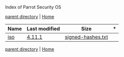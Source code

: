 Index of Parrot Security OS

[parent directory](/archive) | [Home](/)

|Name          |Last modified           |Size      | * |
|------------- |----------------------- | -------- | - |
|[iso](https://osdn.net/projects/sfnet_parrotsecurity/releases/#)|[4.11.1](https://osdn.net/projects/sfnet_parrotsecurity/releases/#)|[signed-hashes.txt](https://osdn.net/projects/sfnet_parrotsecurity/downloads/iso/4.11.1/signed-hashes.txt/)||5.6 KB|2021-04-14 20:42 30||[Parrot-security-4.11.1\_virtual.ova.torrent](https://osdn.net/projects/sfnet_parrotsecurity/downloads/iso/4.11.1/Parrot-security-4.11.1_virtual.ova.torrent/)|111.1 KB|2021-04-14 20:29|188|[Parrot-home-4.11.1\_virtual.ova.torrent](https://osdn.net/projects/sfnet_parrotsecurity/downloads/iso/4.11.1/Parrot-home-4.11.1_virtual.ova.torrent/)|57.6 KB|2021-04-14 20:28|56|[Parrot-xfce-4.11.1\_amd64.iso.torrent](https://osdn.net/projects/sfnet_parrotsecurity/downloads/iso/4.11.1/Parrot-xfce-4.11.1_amd64.iso.torrent/)|41.5 KB|2021-04-14 20:28|108|[Parrot-security-4.11.1\_amd64.iso.torrent](https://osdn.net/projects/sfnet_parrotsecurity/downloads/iso/4.11.1/Parrot-security-4.11.1_amd64.iso.torrent/)|87.8 KB|2021-04-14 20:28|357|[Parrot-kde-security-4.11.1\_amd64.iso.torrent](https://osdn.net/projects/sfnet_parrotsecurity/downloads/iso/4.11.1/Parrot-kde-security-4.11.1_amd64.iso.torrent/)|90.1 KB|2021-04-14 20:28|20|[Parrot-kde-home-4.11.1\_amd64.iso.torrent](https://osdn.net/projects/sfnet_parrotsecurity/downloads/iso/4.11.1/Parrot-kde-home-4.11.1_amd64.iso.torrent/)|46.4 KB|2021-04-14 20:27|12|[Parrot-home-4.11.1\_amd64.iso.torrent](https://osdn.net/projects/sfnet_parrotsecurity/downloads/iso/4.11.1/Parrot-home-4.11.1_amd64.iso.torrent/)|42.9 KB|2021-04-14 20:27|10|[Parrot-xfce-4.11.1\_amd64.iso](https://osdn.net/projects/sfnet_parrotsecurity/downloads/iso/4.11.1/Parrot-xfce-4.11.1_amd64.iso/)|1,981.6 MB|2021-04-14 12:18|22|[Parrot-kde-security-4.11.1\_amd64.iso](https://osdn.net/projects/sfnet_parrotsecurity/downloads/iso/4.11.1/Parrot-kde-security-4.11.1_amd64.iso/)|4,518.9 MB|2021-04-14 11:59|215|[Parrot-security-4.11.1\_amd64.iso](https://osdn.net/projects/sfnet_parrotsecurity/downloads/iso/4.11.1/Parrot-security-4.11.1_amd64.iso/)|4,402.2 MB|2021-04-14 11:21|148|[Parrot-kde-home-4.11.1\_amd64.iso](https://osdn.net/projects/sfnet_parrotsecurity/downloads/iso/4.11.1/Parrot-kde-home-4.11.1_amd64.iso/)|2,232.5 MB|2021-04-14 10:45|25|[Parrot-home-4.11.1\_amd64.iso](https://osdn.net/projects/sfnet_parrotsecurity/downloads/iso/4.11.1/Parrot-home-4.11.1_amd64.iso/)|2,057.4 MB|2021-04-14 10:24|30|[Parrot-home-4.11.1\_virtual.ova](https://osdn.net/projects/sfnet_parrotsecurity/downloads/iso/4.11.1/Parrot-home-4.11.1_virtual.ova/)|2,820.4 MB|2021-04-14 09:50|11|[Parrot-security-4.11.1\_virtual.ova](https://osdn.net/projects/sfnet_parrotsecurity/downloads/iso/4.11.1/Parrot-security-4.11.1_virtual.ova/)|5,620.2 MB|2021-04-14 09:38|9|[4.10](https://osdn.net/projects/sfnet_parrotsecurity/releases/#)|[Parrot-kde-home-4.10\_amd64.iso.html.torrent](https://osdn.net/projects/sfnet_parrotsecurity/downloads/iso/4.10/Parrot-kde-home-4.10_amd64.iso.html.torrent/)|0 B|2020-08-17 23:40|36|[Parrot-kde-security-4.10\_amd64.iso.html.torrent](https://osdn.net/projects/sfnet_parrotsecurity/downloads/iso/4.10/Parrot-kde-security-4.10_amd64.iso.html.torrent/)|0 B|2020-08-17 23:40|104|[Parrot-security-4.10\_virtual.ova.torrent](https://osdn.net/projects/sfnet_parrotsecurity/downloads/iso/4.10/Parrot-security-4.10_virtual.ova.torrent/)|109.7 KB|2020-08-17 23:03|155|[Parrot-home-4.10\_virtual.ova.torrent](https://osdn.net/projects/sfnet_parrotsecurity/downloads/iso/4.10/Parrot-home-4.10_virtual.ova.torrent/)|65.7 KB|2020-08-17 23:03|16|[Parrot-kde-security-4.10\_amd64.iso.html](https://osdn.net/projects/sfnet_parrotsecurity/downloads/iso/4.10/Parrot-kde-security-4.10_amd64.iso.html/)|4.6 KB|2020-08-17 21:31|90|[Parrot-kde-home-4.10\_amd64.iso.html](https://osdn.net/projects/sfnet_parrotsecurity/downloads/iso/4.10/Parrot-kde-home-4.10_amd64.iso.html/)|4.6 KB|2020-08-17 21:31|4|[signed-hashes.txt](https://osdn.net/projects/sfnet_parrotsecurity/downloads/iso/4.10/signed-hashes.txt/)|5.4 KB|2020-08-16 09:43|3|[Parrot-xfce-4.10\_amd64.iso.torrent](https://osdn.net/projects/sfnet_parrotsecurity/downloads/iso/4.10/Parrot-xfce-4.10_amd64.iso.torrent/)|39.0 KB|2020-08-16 09:36|42|[Parrot-security-4.10\_amd64.iso.torrent](https://osdn.net/projects/sfnet_parrotsecurity/downloads/iso/4.10/Parrot-security-4.10_amd64.iso.torrent/)|85.2 KB|2020-08-16 09:36|26|[Parrot-kde-security-4.10\_amd64.iso.torrent](https://osdn.net/projects/sfnet_parrotsecurity/downloads/iso/4.10/Parrot-kde-security-4.10_amd64.iso.torrent/)|88.0 KB|2020-08-16 09:36|7|[Parrot-kde-home-4.10\_amd64.iso.torrent](https://osdn.net/projects/sfnet_parrotsecurity/downloads/iso/4.10/Parrot-kde-home-4.10_amd64.iso.torrent/)|44.6 KB|2020-08-16 09:36|3|[Parrot-home-4.10\_amd64.iso.torrent](https://osdn.net/projects/sfnet_parrotsecurity/downloads/iso/4.10/Parrot-home-4.10_amd64.iso.torrent/)|40.5 KB|2020-08-16 09:36|4|[Parrot-xfce-4.10\_amd64.iso](https://osdn.net/projects/sfnet_parrotsecurity/downloads/iso/4.10/Parrot-xfce-4.10_amd64.iso/)|1,803.3 MB|2020-08-16 09:35|25|[Parrot-kde-security-4.10\_amd64.iso](https://osdn.net/projects/sfnet_parrotsecurity/downloads/iso/4.10/Parrot-kde-security-4.10_amd64.iso/)|4,349.3 MB|2020-08-16 09:15|57|[Parrot-security-4.10\_amd64.iso](https://osdn.net/projects/sfnet_parrotsecurity/downloads/iso/4.10/Parrot-security-4.10_amd64.iso/)|4,213.1 MB|2020-08-16 08:19|362|[Parrot-kde-home-4.10\_amd64.iso](https://osdn.net/projects/sfnet_parrotsecurity/downloads/iso/4.10/Parrot-kde-home-4.10_amd64.iso/)|2,085.9 MB|2020-08-16 07:28|8|[Parrot-home-4.10\_amd64.iso](https://osdn.net/projects/sfnet_parrotsecurity/downloads/iso/4.10/Parrot-home-4.10_amd64.iso/)|1,883.4 MB|2020-08-16 07:03|74|[Parrot-security-4.10\_virtual.ova](https://osdn.net/projects/sfnet_parrotsecurity/downloads/iso/4.10/Parrot-security-4.10_virtual.ova/)|5,495.8 MB|2020-08-14 04:45|15|[Parrot-home-4.10\_virtual.ova](https://osdn.net/projects/sfnet_parrotsecurity/downloads/iso/4.10/Parrot-home-4.10_virtual.ova/)|3,199.9 MB|2020-08-14 04:31|21|[4.7](https://osdn.net/projects/sfnet_parrotsecurity/releases/#)|[4.8](https://osdn.net/projects/sfnet_parrotsecurity/downloads/iso/4.7/4.8/)|0 B|2020-04-30 22:27|35|[signed-hashes.txt](https://osdn.net/projects/sfnet_parrotsecurity/downloads/iso/4.7/signed-hashes.txt/)|8.0 KB|2019-09-19 20:55|4|[sha256.txt](https://osdn.net/projects/sfnet_parrotsecurity/downloads/iso/4.7/sha256.txt/)|0.7 KB|2019-09-19 20:51|6|[sha224.txt](https://osdn.net/projects/sfnet_parrotsecurity/downloads/iso/4.7/sha224.txt/)|0.7 KB|2019-09-19 18:49|3|[sha384.txt](https://osdn.net/projects/sfnet_parrotsecurity/downloads/iso/4.7/sha384.txt/)|1.0 KB|2019-09-19 18:48|3|[sha512.txt](https://osdn.net/projects/sfnet_parrotsecurity/downloads/iso/4.7/sha512.txt/)|1.2 KB|2019-09-19 18:48|4|[sha1.txt](https://osdn.net/projects/sfnet_parrotsecurity/downloads/iso/4.7/sha1.txt/)|0.5 KB|2019-09-19 18:46|3|[md5.txt](https://osdn.net/projects/sfnet_parrotsecurity/downloads/iso/4.7/md5.txt/)|0.5 KB|2019-09-19 18:45|5|[Parrot-security-4.7\_virtual.ova.torrent](https://osdn.net/projects/sfnet_parrotsecurity/downloads/iso/4.7/Parrot-security-4.7_virtual.ova.torrent/)|110.5 KB|2019-09-19 18:38|13|[Parrot-home-4.7\_virtual.ova.torrent](https://osdn.net/projects/sfnet_parrotsecurity/downloads/iso/4.7/Parrot-home-4.7_virtual.ova.torrent/)|60.8 KB|2019-09-19 18:37|14|[torrent-generator.sh](https://osdn.net/projects/sfnet_parrotsecurity/downloads/iso/4.7/torrent-generator.sh/)|3.7 KB|2019-09-19 18:35|5|[Parrot-security-4.7\_x64.iso.torrent](https://osdn.net/projects/sfnet_parrotsecurity/downloads/iso/4.7/Parrot-security-4.7_x64.iso.torrent/)|83.6 KB|2019-09-15 03:24|92|[Parrot-kde-security-4.7\_x64.iso.torrent](https://osdn.net/projects/sfnet_parrotsecurity/downloads/iso/4.7/Parrot-kde-security-4.7_x64.iso.torrent/)|85.4 KB|2019-09-15 03:24|19|[Parrot-netboot-4.7\_x32.iso.torrent](https://osdn.net/projects/sfnet_parrotsecurity/downloads/iso/4.7/Parrot-netboot-4.7_x32.iso.torrent/)|5.8 KB|2019-09-15 03:24|28|[Parrot-netboot-4.7\_x64.iso.torrent](https://osdn.net/projects/sfnet_parrotsecurity/downloads/iso/4.7/Parrot-netboot-4.7_x64.iso.torrent/)|6.0 KB|2019-09-15 03:24|11|[Parrot-kde-home-4.7\_x64.iso.torrent](https://osdn.net/projects/sfnet_parrotsecurity/downloads/iso/4.7/Parrot-kde-home-4.7_x64.iso.torrent/)|41.9 KB|2019-09-15 03:24|8|[Parrot-home-4.7\_x64.iso.torrent](https://osdn.net/projects/sfnet_parrotsecurity/downloads/iso/4.7/Parrot-home-4.7_x64.iso.torrent/)|39.7 KB|2019-09-15 03:24|13|[current](https://osdn.net/projects/sfnet_parrotsecurity/downloads/iso/current/)|0 B|2020-04-30 22:27|16|[testing](https://osdn.net/projects/sfnet_parrotsecurity/downloads/iso/testing/)|0 B|2020-04-30 22:27|8|[4.9](https://osdn.net/projects/sfnet_parrotsecurity/releases/#)|[signed-hashes.txt](https://osdn.net/projects/sfnet_parrotsecurity/downloads/iso/4.9/signed-hashes.txt/)|7.4 KB|2020-04-30 19:28|10|[Parrot-security-4.9\_x64.iso.torrent](https://osdn.net/projects/sfnet_parrotsecurity/downloads/iso/4.9/Parrot-security-4.9_x64.iso.torrent/)|79.2 KB|2020-04-30 13:48|180|[sha224.txt](https://osdn.net/projects/sfnet_parrotsecurity/downloads/iso/4.9/sha224.txt/)|0.7 KB|2020-04-30 13:48|2|[Parrot-security-4.9\_virtual.ova.torrent](https://osdn.net/projects/sfnet_parrotsecurity/downloads/iso/4.9/Parrot-security-4.9_virtual.ova.torrent/)|95.9 KB|2020-04-30 13:48|6|[sha256.txt](https://osdn.net/projects/sfnet_parrotsecurity/downloads/iso/4.9/sha256.txt/)|0.7 KB|2020-04-30 13:48|1|[Parrot-kde-security-4.9\_x64.iso.torrent](https://osdn.net/projects/sfnet_parrotsecurity/downloads/iso/4.9/Parrot-kde-security-4.9_x64.iso.torrent/)|81.8 KB|2020-04-30 13:48|11|[Parrot-kde-home-4.9\_x64.iso.torrent](https://osdn.net/projects/sfnet_parrotsecurity/downloads/iso/4.9/Parrot-kde-home-4.9_x64.iso.torrent/)|45.6 KB|2020-04-30 13:48|0|[Parrot-home-4.9\_x64.iso.torrent](https://osdn.net/projects/sfnet_parrotsecurity/downloads/iso/4.9/Parrot-home-4.9_x64.iso.torrent/)|37.5 KB|2020-04-30 13:48|7|[Parrot-home-4.9\_virtual.ova.torrent](https://osdn.net/projects/sfnet_parrotsecurity/downloads/iso/4.9/Parrot-home-4.9_virtual.ova.torrent/)|51.5 KB|2020-04-30 13:48|1|[sha512.txt](https://osdn.net/projects/sfnet_parrotsecurity/downloads/iso/4.9/sha512.txt/)|1.2 KB|2020-04-30 13:48|2|[sha384.txt](https://osdn.net/projects/sfnet_parrotsecurity/downloads/iso/4.9/sha384.txt/)|1.0 KB|2020-04-30 13:48|0|[sha1.txt](https://osdn.net/projects/sfnet_parrotsecurity/downloads/iso/4.9/sha1.txt/)|0.6 KB|2020-04-30 13:48|1|[md5.txt](https://osdn.net/projects/sfnet_parrotsecurity/downloads/iso/4.9/md5.txt/)|0.5 KB|2020-04-30 13:47|3|[Parrot-netinstall-4.9\_x32.iso](https://osdn.net/projects/sfnet_parrotsecurity/downloads/iso/4.9/Parrot-netinstall-4.9_x32.iso/)|69.6 MB|2020-04-30 13:46|61|[Parrot-netinstall-4.9\_x64.iso](https://osdn.net/projects/sfnet_parrotsecurity/downloads/iso/4.9/Parrot-netinstall-4.9_x64.iso/)|74.8 MB|2020-04-30 13:46|19|[Parrot-kde-security-4.9\_x64.iso](https://osdn.net/projects/sfnet_parrotsecurity/downloads/iso/4.9/Parrot-kde-security-4.9_x64.iso/)|4,036.0 MB|2020-04-30 13:45|20|[Parrot-kde-home-4.9\_x64.iso](https://osdn.net/projects/sfnet_parrotsecurity/downloads/iso/4.9/Parrot-kde-home-4.9_x64.iso/)|2,148.9 MB|2020-04-30 12:43|7|[Parrot-security-4.9\_x64.iso](https://osdn.net/projects/sfnet_parrotsecurity/downloads/iso/4.9/Parrot-security-4.9_x64.iso/)|3,909.2 MB|2020-04-30 12:09|163|[Parrot-home-4.9\_x64.iso](https://osdn.net/projects/sfnet_parrotsecurity/downloads/iso/4.9/Parrot-home-4.9_x64.iso/)|1,732.7 MB|2020-04-30 11:09|9|[Parrot-security-4.9\_virtual.ova](https://osdn.net/projects/sfnet_parrotsecurity/downloads/iso/4.9/Parrot-security-4.9_virtual.ova/)|4,774.6 MB|2020-04-30 07:08|96|[Parrot-home-4.9\_virtual.ova](https://osdn.net/projects/sfnet_parrotsecurity/downloads/iso/4.9/Parrot-home-4.9_virtual.ova/)|2,457.8 MB|2020-04-30 05:51|3|[4.8](https://osdn.net/projects/sfnet_parrotsecurity/releases/#)|[Parrot-kde-security-4.8\_x64.iso](https://osdn.net/projects/sfnet_parrotsecurity/downloads/iso/4.8/Parrot-kde-security-4.8_x64.iso/)|4,072.7 MB|2020-03-18 11:43|30|[Parrot-security-4.8\_x64.iso](https://osdn.net/projects/sfnet_parrotsecurity/downloads/iso/4.8/Parrot-security-4.8_x64.iso/)|3,933.2 MB|2020-03-18 10:42|107|[Parrot-kde-home-4.8\_x64.iso](https://osdn.net/projects/sfnet_parrotsecurity/downloads/iso/4.8/Parrot-kde-home-4.8_x64.iso/)|2,141.1 MB|2020-03-18 05:56|17|[Parrot-home-4.8\_x64.iso](https://osdn.net/projects/sfnet_parrotsecurity/downloads/iso/4.8/Parrot-home-4.8_x64.iso/)|1,716.3 MB|2020-03-18 04:42|24|[4.6](https://osdn.net/projects/sfnet_parrotsecurity/releases/#)|[signed-hashes.txt](https://osdn.net/projects/sfnet_parrotsecurity/downloads/iso/4.6/signed-hashes.txt/)|8.8 KB|2019-05-07 01:45|2|[Parrot-kde-security-4.6\_amd64.iso.torrent](https://osdn.net/projects/sfnet_parrotsecurity/downloads/iso/4.6/Parrot-kde-security-4.6_amd64.iso.torrent/)|10.1 KB|2019-04-26 02:10|14|[Parrot-kde-home-4.6\_amd64.iso.torrent](https://osdn.net/projects/sfnet_parrotsecurity/downloads/iso/4.6/Parrot-kde-home-4.6_amd64.iso.torrent/)|7.5 KB|2019-04-26 02:10|6|[Parrot-security-4.6\_virtual.ova.torrent](https://osdn.net/projects/sfnet_parrotsecurity/downloads/iso/4.6/Parrot-security-4.6_virtual.ova.torrent/)|11.7 KB|2019-04-26 02:07|8|[Parrot-security-4.6\_amd64.iso.torrent](https://osdn.net/projects/sfnet_parrotsecurity/downloads/iso/4.6/Parrot-security-4.6_amd64.iso.torrent/)|9.9 KB|2019-04-26 02:07|54|[Parrot-home-4.6\_virtual.ova.torrent](https://osdn.net/projects/sfnet_parrotsecurity/downloads/iso/4.6/Parrot-home-4.6_virtual.ova.torrent/)|8.7 KB|2019-04-26 02:07|3|[Parrot-home-4.6\_amd64.iso.torrent](https://osdn.net/projects/sfnet_parrotsecurity/downloads/iso/4.6/Parrot-home-4.6_amd64.iso.torrent/)|7.2 KB|2019-04-26 02:06|37|[sha512.txt](https://osdn.net/projects/sfnet_parrotsecurity/downloads/iso/4.6/sha512.txt/)|1.7 KB|2019-04-26 02:03|1|[sha384.txt](https://osdn.net/projects/sfnet_parrotsecurity/downloads/iso/4.6/sha384.txt/)|1.4 KB|2019-04-26 02:03|1|[sha256.txt](https://osdn.net/projects/sfnet_parrotsecurity/downloads/iso/4.6/sha256.txt/)|1.0 KB|2019-04-26 02:01|1|[sha224.txt](https://osdn.net/projects/sfnet_parrotsecurity/downloads/iso/4.6/sha224.txt/)|1.0 KB|2019-04-26 02:01|1|[sha1.txt](https://osdn.net/projects/sfnet_parrotsecurity/downloads/iso/4.6/sha1.txt/)|0.8 KB|2019-04-26 01:59|1|[md5.txt](https://osdn.net/projects/sfnet_parrotsecurity/downloads/iso/4.6/md5.txt/)|0.7 KB|2019-04-26 01:58|1|[4.5.1](https://osdn.net/projects/sfnet_parrotsecurity/releases/#)|[Parrot-kde-4.5.1\_amd64.iso.torrent](https://osdn.net/projects/sfnet_parrotsecurity/downloads/iso/4.5.1/Parrot-kde-4.5.1_amd64.iso.torrent/)|7.5 KB|2019-01-27 23:18|7|[Parrot-home-4.5.1\_virtual.ova.torrent](https://osdn.net/projects/sfnet_parrotsecurity/downloads/iso/4.5.1/Parrot-home-4.5.1_virtual.ova.torrent/)|8.9 KB|2019-01-27 23:18|0|[Parrot-home-4.5.1\_amd64.iso.torrent](https://osdn.net/projects/sfnet_parrotsecurity/downloads/iso/4.5.1/Parrot-home-4.5.1_amd64.iso.torrent/)|7.4 KB|2019-01-27 23:18|34|[Parrot-security-4.5.1\_amd64.iso.torrent](https://osdn.net/projects/sfnet_parrotsecurity/downloads/iso/4.5.1/Parrot-security-4.5.1_amd64.iso.torrent/)|10.0 KB|2019-01-27 23:18|67|[Parrot-security-4.5.1\_virtual.ova.torrent](https://osdn.net/projects/sfnet_parrotsecurity/downloads/iso/4.5.1/Parrot-security-4.5.1_virtual.ova.torrent/)|12.9 KB|2019-01-27 23:18|4|[signed-hashes.txt](https://osdn.net/projects/sfnet_parrotsecurity/downloads/iso/4.5.1/signed-hashes.txt/)|5.8 KB|2019-01-27 22:49|0|[sha224.txt](https://osdn.net/projects/sfnet_parrotsecurity/downloads/iso/4.5.1/sha224.txt/)|0.4 KB|2019-01-27 22:44|2|[sha256.txt](https://osdn.net/projects/sfnet_parrotsecurity/downloads/iso/4.5.1/sha256.txt/)|0.5 KB|2019-01-27 22:44|2|[sha384.txt](https://osdn.net/projects/sfnet_parrotsecurity/downloads/iso/4.5.1/sha384.txt/)|0.6 KB|2019-01-27 22:43|1|[sha512.txt](https://osdn.net/projects/sfnet_parrotsecurity/downloads/iso/4.5.1/sha512.txt/)|0.8 KB|2019-01-27 22:43|3|[sha1.txt](https://osdn.net/projects/sfnet_parrotsecurity/downloads/iso/4.5.1/sha1.txt/)|0.4 KB|2019-01-27 22:43|1|[md5.txt](https://osdn.net/projects/sfnet_parrotsecurity/downloads/iso/4.5.1/md5.txt/)|0.3 KB|2019-01-27 22:43|2|[4.5](https://osdn.net/projects/sfnet_parrotsecurity/releases/#)|[Parrot-security-4.5\_virtual.ova.torrent](https://osdn.net/projects/sfnet_parrotsecurity/downloads/iso/4.5/Parrot-security-4.5_virtual.ova.torrent/)|10.8 KB|2019-01-19 09:11|438|[Parrot-security-4.5\_amd64.iso.torrent](https://osdn.net/projects/sfnet_parrotsecurity/downloads/iso/4.5/Parrot-security-4.5_amd64.iso.torrent/)|9.4 KB|2019-01-19 09:11|391|[Parrot-kde-4.5\_amd64.iso.torrent](https://osdn.net/projects/sfnet_parrotsecurity/downloads/iso/4.5/Parrot-kde-4.5_amd64.iso.torrent/)|7.0 KB|2019-01-19 09:10|85|[Parrot-home-4.5\_virtual.ova.torrent](https://osdn.net/projects/sfnet_parrotsecurity/downloads/iso/4.5/Parrot-home-4.5_virtual.ova.torrent/)|7.8 KB|2019-01-19 09:10|233|[Parrot-home-4.5\_amd64.iso.torrent](https://osdn.net/projects/sfnet_parrotsecurity/downloads/iso/4.5/Parrot-home-4.5_amd64.iso.torrent/)|6.9 KB|2019-01-19 09:10|83|[signed-hashes.txt](https://osdn.net/projects/sfnet_parrotsecurity/downloads/iso/4.5/signed-hashes.txt/)|8.3 KB|2019-01-19 09:08|11|[sha224.txt](https://osdn.net/projects/sfnet_parrotsecurity/downloads/iso/4.5/sha224.txt/)|0.8 KB|2019-01-19 09:05|5|[sha256.txt](https://osdn.net/projects/sfnet_parrotsecurity/downloads/iso/4.5/sha256.txt/)|0.8 KB|2019-01-19 09:05|2|[sha384.txt](https://osdn.net/projects/sfnet_parrotsecurity/downloads/iso/4.5/sha384.txt/)|1.1 KB|2019-01-19 09:05|1|[sha512.txt](https://osdn.net/projects/sfnet_parrotsecurity/downloads/iso/4.5/sha512.txt/)|1.4 KB|2019-01-19 09:05|2|[sha1.txt](https://osdn.net/projects/sfnet_parrotsecurity/downloads/iso/4.5/sha1.txt/)|0.6 KB|2019-01-19 09:04|2|[md5.txt](https://osdn.net/projects/sfnet_parrotsecurity/downloads/iso/4.5/md5.txt/)|0.6 KB|2019-01-19 09:04|2|[Parrot-home-4.5\_amd64.iso](https://osdn.net/projects/sfnet_parrotsecurity/downloads/iso/4.5/Parrot-home-4.5_amd64.iso/)|1,943.1 MB|2019-01-19 06:37|16|[Parrot-kde-4.5\_amd64.iso](https://osdn.net/projects/sfnet_parrotsecurity/downloads/iso/4.5/Parrot-kde-4.5_amd64.iso/)|2,051.3 MB|2019-01-19 06:37|68|[Parrot-security-4.5\_amd64.iso](https://osdn.net/projects/sfnet_parrotsecurity/downloads/iso/4.5/Parrot-security-4.5_amd64.iso/)|3,884.0 MB|2019-01-19 06:37|73|[Parrot-netinst-4.5\_amd64.iso](https://osdn.net/projects/sfnet_parrotsecurity/downloads/iso/4.5/Parrot-netinst-4.5_amd64.iso/)|45.1 MB|2019-01-17 21:43|21|[Parrot-netinst-4.5\_i386.iso](https://osdn.net/projects/sfnet_parrotsecurity/downloads/iso/4.5/Parrot-netinst-4.5_i386.iso/)|39.9 MB|2019-01-17 21:43|40|[Parrot-netinst-gtk-4.5\_amd64.iso](https://osdn.net/projects/sfnet_parrotsecurity/downloads/iso/4.5/Parrot-netinst-gtk-4.5_amd64.iso/)|70.7 MB|2019-01-17 21:43|10|[Parrot-netinst-gtk-4.5\_i386.iso](https://osdn.net/projects/sfnet_parrotsecurity/downloads/iso/4.5/Parrot-netinst-gtk-4.5_i386.iso/)|66.6 MB|2019-01-17 21:43|33|[Parrot-security-4.5-2019.01.17\_amd64.iso](https://osdn.net/projects/sfnet_parrotsecurity/downloads/iso/4.5/Parrot-security-4.5-2019.01.17_amd64.iso/)|1,465.2 MB|1970-01-01 09:00|193|[4.4](https://osdn.net/projects/sfnet_parrotsecurity/releases/#)|[Parrot-kde-4.4\_amd64.iso.torrent](https://osdn.net/projects/sfnet_parrotsecurity/downloads/iso/4.4/Parrot-kde-4.4_amd64.iso.torrent/)|16.0 KB|2018-11-25 11:39|142|[Parrot-security-4.4\_i386.iso.torrent](https://osdn.net/projects/sfnet_parrotsecurity/downloads/iso/4.4/Parrot-security-4.4_i386.iso.torrent/)|23.0 KB|2018-11-25 11:38|117|[Parrot-security-4.4\_amd64.iso.torrent](https://osdn.net/projects/sfnet_parrotsecurity/downloads/iso/4.4/Parrot-security-4.4_amd64.iso.torrent/)|22.7 KB|2018-11-25 11:38|10|[Parrot-home-4.4\_i386.iso.torrent](https://osdn.net/projects/sfnet_parrotsecurity/downloads/iso/4.4/Parrot-home-4.4_i386.iso.torrent/)|12.9 KB|2018-11-25 11:38|19|[Parrot-home-4.4\_amd64.iso.torrent](https://osdn.net/projects/sfnet_parrotsecurity/downloads/iso/4.4/Parrot-home-4.4_amd64.iso.torrent/)|13.0 KB|2018-11-25 11:38|7|[signed-hashes.txt](https://osdn.net/projects/sfnet_parrotsecurity/downloads/iso/4.4/signed-hashes.txt/)|8.0 KB|2018-11-25 11:31|6|[Parrot-security-4.4\_i386.iso](https://osdn.net/projects/sfnet_parrotsecurity/downloads/iso/4.4/Parrot-security-4.4_i386.iso/)|3,892.8 MB|2018-11-24 17:28|1210|[Parrot-home-4.4\_i386.iso](https://osdn.net/projects/sfnet_parrotsecurity/downloads/iso/4.4/Parrot-home-4.4_i386.iso/)|1,803.2 MB|2018-11-24 16:27|340|[Parrot-security-4.4\_amd64.iso](https://osdn.net/projects/sfnet_parrotsecurity/downloads/iso/4.4/Parrot-security-4.4_amd64.iso/)|3,811.0 MB|2018-11-24 01:41|1029|[Parrot-home-4.4\_amd64.iso](https://osdn.net/projects/sfnet_parrotsecurity/downloads/iso/4.4/Parrot-home-4.4_amd64.iso/)|1,812.5 MB|2018-11-23 22:21|9|[Parrot-netinst-4.4\_amd64.iso](https://osdn.net/projects/sfnet_parrotsecurity/downloads/iso/4.4/Parrot-netinst-4.4_amd64.iso/)|44.0 MB|2018-11-23 11:37|5|[Parrot-netinst-4.4\_i386.iso](https://osdn.net/projects/sfnet_parrotsecurity/downloads/iso/4.4/Parrot-netinst-4.4_i386.iso/)|38.9 MB|2018-11-23 11:37|6|[Parrot-netinst-gtk-4.4\_amd64.iso](https://osdn.net/projects/sfnet_parrotsecurity/downloads/iso/4.4/Parrot-netinst-gtk-4.4_amd64.iso/)|70.7 MB|2018-11-23 11:37|6|[Parrot-netinst-gtk-4.4\_i386.iso](https://osdn.net/projects/sfnet_parrotsecurity/downloads/iso/4.4/Parrot-netinst-gtk-4.4_i386.iso/)|65.5 MB|2018-11-23 11:37|12|[4.3](https://osdn.net/projects/sfnet_parrotsecurity/releases/#)|[Parrot-all-4.3.torrent](https://osdn.net/projects/sfnet_parrotsecurity/downloads/iso/4.3/Parrot-all-4.3.torrent/)|252.1 KB|2018-11-04 08:10|1287|[signed-hashes.txt](https://osdn.net/projects/sfnet_parrotsecurity/downloads/iso/4.3/signed-hashes.txt/)|6.9 KB|2018-11-03 00:42|9|[sha512.txt](https://osdn.net/projects/sfnet_parrotsecurity/downloads/iso/4.3/sha512.txt/)|1.1 KB|2018-11-03 00:38|5|[sha384.txt](https://osdn.net/projects/sfnet_parrotsecurity/downloads/iso/4.3/sha384.txt/)|0.9 KB|2018-11-03 00:37|1|[sha256.txt](https://osdn.net/projects/sfnet_parrotsecurity/downloads/iso/4.3/sha256.txt/)|0.7 KB|2018-11-03 00:36|7|[sha224.txt](https://osdn.net/projects/sfnet_parrotsecurity/downloads/iso/4.3/sha224.txt/)|0.6 KB|2018-11-03 00:35|3|[sha1.txt](https://osdn.net/projects/sfnet_parrotsecurity/downloads/iso/4.3/sha1.txt/)|0.5 KB|2018-11-03 00:35|4|[md5.txt](https://osdn.net/projects/sfnet_parrotsecurity/downloads/iso/4.3/md5.txt/)|0.4 KB|2018-11-03 00:34|6|[Parrot-security-4.3\_i386.iso.torrent](https://osdn.net/projects/sfnet_parrotsecurity/downloads/iso/4.3/Parrot-security-4.3_i386.iso.torrent/)|78.0 KB|2018-11-03 00:28|86|[Parrot-security-4.3\_amd64.iso.torrent](https://osdn.net/projects/sfnet_parrotsecurity/downloads/iso/4.3/Parrot-security-4.3_amd64.iso.torrent/)|78.5 KB|2018-11-03 00:28|65|[Parrot-home-4.3\_i386.iso.torrent](https://osdn.net/projects/sfnet_parrotsecurity/downloads/iso/4.3/Parrot-home-4.3_i386.iso.torrent/)|37.8 KB|2018-11-03 00:28|19|[Parrot-home-4.3\_amd64.iso.torrent](https://osdn.net/projects/sfnet_parrotsecurity/downloads/iso/4.3/Parrot-home-4.3_amd64.iso.torrent/)|37.1 KB|2018-11-03 00:28|8|[Parrot-netinstall-4.3\_amd64.iso](https://osdn.net/projects/sfnet_parrotsecurity/downloads/iso/4.3/Parrot-netinstall-4.3_amd64.iso/)|45.1 MB|2018-11-03 00:26|256|[Parrot-netinstall-4.3\_i386.iso](https://osdn.net/projects/sfnet_parrotsecurity/downloads/iso/4.3/Parrot-netinstall-4.3_i386.iso/)|39.9 MB|2018-11-03 00:25|24|[Parrot-security-4.3\_amd64.iso](https://osdn.net/projects/sfnet_parrotsecurity/downloads/iso/4.3/Parrot-security-4.3_amd64.iso/)|3,876.4 MB|2018-11-03 00:21|58|[arm](https://osdn.net/projects/sfnet_parrotsecurity/releases/#)|[pine64](https://osdn.net/projects/sfnet_parrotsecurity/releases/#)|[README.txt](https://osdn.net/projects/sfnet_parrotsecurity/downloads/iso/arm/pine64/README.txt/)|0.1 KB|2018-10-14 23:10|8|[opi](https://osdn.net/projects/sfnet_parrotsecurity/releases/#)|[README.txt](https://osdn.net/projects/sfnet_parrotsecurity/downloads/iso/arm/opi/README.txt/)|0.1 KB|2018-10-14 23:09|3|[4.2.2](https://osdn.net/projects/sfnet_parrotsecurity/releases/#)|[Parrot-security-4.2.2\_amd64.iso.torrent](https://osdn.net/projects/sfnet_parrotsecurity/downloads/iso/4.2.2/Parrot-security-4.2.2_amd64.iso.torrent/)|76.8 KB|2018-09-11 19:25|51|[signed-hashes.txt](https://osdn.net/projects/sfnet_parrotsecurity/downloads/iso/4.2.2/signed-hashes.txt/)|6.3 KB|2018-09-11 02:01|19|[sha256.txt](https://osdn.net/projects/sfnet_parrotsecurity/downloads/iso/4.2.2/sha256.txt/)|0.6 KB|2018-09-11 01:56|13|[sha224.txt](https://osdn.net/projects/sfnet_parrotsecurity/downloads/iso/4.2.2/sha224.txt/)|0.5 KB|2018-09-11 01:56|5|[sha384.txt](https://osdn.net/projects/sfnet_parrotsecurity/downloads/iso/4.2.2/sha384.txt/)|0.7 KB|2018-09-11 01:56|3|[sha512.txt](https://osdn.net/projects/sfnet_parrotsecurity/downloads/iso/4.2.2/sha512.txt/)|0.9 KB|2018-09-11 01:56|3|[sha1.txt](https://osdn.net/projects/sfnet_parrotsecurity/downloads/iso/4.2.2/sha1.txt/)|0.4 KB|2018-09-11 01:56|5|[md5.txt](https://osdn.net/projects/sfnet_parrotsecurity/downloads/iso/4.2.2/md5.txt/)|0.4 KB|2018-09-11 01:55|3|[Parrot-security-4.2.2\_i386.iso.torrent](https://osdn.net/projects/sfnet_parrotsecurity/downloads/iso/4.2.2/Parrot-security-4.2.2_i386.iso.torrent/)|78.5 KB|2018-09-11 01:51|89|[Parrot-home-4.2.2\_amd64.iso.torrent](https://osdn.net/projects/sfnet_parrotsecurity/downloads/iso/4.2.2/Parrot-home-4.2.2_amd64.iso.torrent/)|38.8 KB|2018-09-11 01:51|27|[Parrot-home-4.2.2\_i386.iso.torrent](https://osdn.net/projects/sfnet_parrotsecurity/downloads/iso/4.2.2/Parrot-home-4.2.2_i386.iso.torrent/)|39.3 KB|2018-09-11 01:51|23|[Parrot-security-4.2.2\_amd64.iso](https://osdn.net/projects/sfnet_parrotsecurity/downloads/iso/4.2.2/Parrot-security-4.2.2_amd64.iso/)|3,778.0 MB|2018-09-10 08:55|213|[Parrot-home-4.2.2\_amd64.iso](https://osdn.net/projects/sfnet_parrotsecurity/downloads/iso/4.2.2/Parrot-home-4.2.2_amd64.iso/)|1,794.1 MB|2018-09-10 06:35|39|[Parrot-netinst-4.2.2\_amd64.iso](https://osdn.net/projects/sfnet_parrotsecurity/downloads/iso/4.2.2/Parrot-netinst-4.2.2_amd64.iso/)|45.1 MB|2018-09-08 08:09|14|[Parrot-netinst-4.2.2\_i386.iso](https://osdn.net/projects/sfnet_parrotsecurity/downloads/iso/4.2.2/Parrot-netinst-4.2.2_i386.iso/)|39.9 MB|2018-09-08 08:09|17|[4.1](https://osdn.net/projects/sfnet_parrotsecurity/releases/#)|[signed-hashes.txt](https://osdn.net/projects/sfnet_parrotsecurity/downloads/iso/4.1/signed-hashes.txt/)|5.6 KB|2018-06-04 22:38|22|[Parrot-studio-4.1\_amd64.iso.torrent](https://osdn.net/projects/sfnet_parrotsecurity/downloads/iso/4.1/Parrot-studio-4.1_amd64.iso.torrent/)|50.5 KB|2018-06-04 22:13|19|[Parrot-security-4.1\_i386.iso.torrent](https://osdn.net/projects/sfnet_parrotsecurity/downloads/iso/4.1/Parrot-security-4.1_i386.iso.torrent/)|75.5 KB|2018-06-04 22:13|88|[Parrot-security-4.1\_amd64.iso.torrent](https://osdn.net/projects/sfnet_parrotsecurity/downloads/iso/4.1/Parrot-security-4.1_amd64.iso.torrent/)|74.9 KB|2018-06-04 22:13|287|[Parrot-home-4.1\_i386.iso.torrent](https://osdn.net/projects/sfnet_parrotsecurity/downloads/iso/4.1/Parrot-home-4.1_i386.iso.torrent/)|38.0 KB|2018-06-04 22:13|38|[Parrot-home-4.1\_amd64.iso.torrent](https://osdn.net/projects/sfnet_parrotsecurity/downloads/iso/4.1/Parrot-home-4.1_amd64.iso.torrent/)|37.8 KB|2018-06-04 22:13|6|[torrent-generator.sh](https://osdn.net/projects/sfnet_parrotsecurity/downloads/iso/4.1/torrent-generator.sh/)|3.3 KB|2018-06-04 22:10|3|[Parrot-home-4.1\_amd64.iso](https://osdn.net/projects/sfnet_parrotsecurity/downloads/iso/4.1/Parrot-home-4.1_amd64.iso/)|1,754.6 MB|2018-06-04 22:09|62|[Parrot-security-4.1\_amd64.iso](https://osdn.net/projects/sfnet_parrotsecurity/downloads/iso/4.1/Parrot-security-4.1_amd64.iso/)|3,687.1 MB|2018-06-04 22:09|1628|[Parrot-studio-4.1\_amd64.iso](https://osdn.net/projects/sfnet_parrotsecurity/downloads/iso/4.1/Parrot-studio-4.1_amd64.iso/)|2,416.1 MB|2018-06-04 22:09|37|[4.0.1](https://osdn.net/projects/sfnet_parrotsecurity/releases/#)|[signed-hashes.txt](https://osdn.net/projects/sfnet_parrotsecurity/downloads/iso/4.0.1/signed-hashes.txt/)|5.8 KB|2018-05-24 06:06|5|[updated-packages.txt](https://osdn.net/projects/sfnet_parrotsecurity/downloads/iso/4.0.1/updated-packages.txt/)|124.0 KB|2018-05-21 22:10|7|[Parrot-studio-4.0.1\_amd64.iso.torrent](https://osdn.net/projects/sfnet_parrotsecurity/downloads/iso/4.0.1/Parrot-studio-4.0.1_amd64.iso.torrent/)|52.2 KB|2018-05-18 20:35|11|[Parrot-security-4.0.1\_i386.iso.torrent](https://osdn.net/projects/sfnet_parrotsecurity/downloads/iso/4.0.1/Parrot-security-4.0.1_i386.iso.torrent/)|76.3 KB|2018-05-18 20:35|35|[Parrot-security-4.0.1\_amd64.iso.torrent](https://osdn.net/projects/sfnet_parrotsecurity/downloads/iso/4.0.1/Parrot-security-4.0.1_amd64.iso.torrent/)|75.4 KB|2018-05-18 20:35|15|[Parrot-home-4.0.1\_i386.iso.torrent](https://osdn.net/projects/sfnet_parrotsecurity/downloads/iso/4.0.1/Parrot-home-4.0.1_i386.iso.torrent/)|38.8 KB|2018-05-18 20:35|15|[Parrot-home-4.0.1\_amd64.iso.torrent](https://osdn.net/projects/sfnet_parrotsecurity/downloads/iso/4.0.1/Parrot-home-4.0.1_amd64.iso.torrent/)|38.5 KB|2018-05-18 20:35|10|[Parrot-studio-4.0.1\_amd64.iso](https://osdn.net/projects/sfnet_parrotsecurity/downloads/iso/4.0.1/Parrot-studio-4.0.1_amd64.iso/)|2,488.6 MB|2018-05-18 14:35|69|[Parrot-security-4.0.1\_amd64.iso](https://osdn.net/projects/sfnet_parrotsecurity/downloads/iso/4.0.1/Parrot-security-4.0.1_amd64.iso/)|3,699.9 MB|2018-05-18 13:53|358|[Parrot-home-4.0.1\_amd64.iso](https://osdn.net/projects/sfnet_parrotsecurity/downloads/iso/4.0.1/Parrot-home-4.0.1_amd64.iso/)|1,776.1 MB|2018-05-18 12:24|24|[3.11](https://osdn.net/projects/sfnet_parrotsecurity/releases/#)|[signed-hashes.txt](https://osdn.net/projects/sfnet_parrotsecurity/downloads/iso/3.11/signed-hashes.txt/)|4.7 KB|2018-01-28 08:23|20|[Parrot-security-3.11\_amd64.iso](https://osdn.net/projects/sfnet_parrotsecurity/downloads/iso/3.11/Parrot-security-3.11_amd64.iso/)|3,699.9 MB|2018-01-28 07:03|880|[Parrot-studio-3.11\_amd64.iso](https://osdn.net/projects/sfnet_parrotsecurity/downloads/iso/3.11/Parrot-studio-3.11_amd64.iso/)|2,666.1 MB|2018-01-28 01:44|66|[Parrot-home-3.11\_amd64.iso](https://osdn.net/projects/sfnet_parrotsecurity/downloads/iso/3.11/Parrot-home-3.11_amd64.iso/)|1,618.0 MB|2018-01-28 00:20|59|[3.9](https://osdn.net/projects/sfnet_parrotsecurity/releases/#)|[3.9](https://osdn.net/projects/sfnet_parrotsecurity/releases/#)|[Parrot-full-3.9\_amd64.iso](https://osdn.net/projects/sfnet_parrotsecurity/downloads/iso/3.9/3.9/Parrot-full-3.9_amd64.iso/)|3,732.6 MB|2017-11-08 02:56|242|[Parrot-lite-3.9\_amd64.iso](https://osdn.net/projects/sfnet_parrotsecurity/downloads/iso/3.9/3.9/Parrot-lite-3.9_amd64.iso/)|1,593.8 MB|2017-11-08 02:18|38|[signed-hashes.txt](https://osdn.net/projects/sfnet_parrotsecurity/downloads/iso/3.9/3.9/signed-hashes.txt/)|13.2 KB|2017-11-04 07:54|5|[3.8](https://osdn.net/projects/sfnet_parrotsecurity/releases/#)|[signed-hashes.txt](https://osdn.net/projects/sfnet_parrotsecurity/downloads/iso/3.8/signed-hashes.txt/)|13.2 KB|2017-09-13 05:00|8|[Parrot-full-3.8\_amd64.iso](https://osdn.net/projects/sfnet_parrotsecurity/downloads/iso/3.8/Parrot-full-3.8_amd64.iso/)|3,660.0 MB|2017-09-08 20:00|297|[Parrot-studio-3.8\_amd64.iso](https://osdn.net/projects/sfnet_parrotsecurity/downloads/iso/3.8/Parrot-studio-3.8_amd64.iso/)|3,085.2 MB|2017-09-08 15:26|93|[Parrot-air-3.8\_amd64.iso](https://osdn.net/projects/sfnet_parrotsecurity/downloads/iso/3.8/Parrot-air-3.8_amd64.iso/)|2,786.0 MB|2017-09-08 13:23|1176|[Parrot-lite-3.8\_amd64.iso](https://osdn.net/projects/sfnet_parrotsecurity/downloads/iso/3.8/Parrot-lite-3.8_amd64.iso/)|1,524.4 MB|2017-09-08 08:42|276|[3.7](https://osdn.net/projects/sfnet_parrotsecurity/releases/#)|[signed-hashes.txt](https://osdn.net/projects/sfnet_parrotsecurity/downloads/iso/3.7/signed-hashes.txt/)|10.4 KB|2017-07-08 18:00|24|[Parrot-air-3.7\_amd64.iso](https://osdn.net/projects/sfnet_parrotsecurity/downloads/iso/3.7/Parrot-air-3.7_amd64.iso/)|2,325.0 MB|2017-07-08 07:58|77|[Parrot-full-3.7\_amd64.iso](https://osdn.net/projects/sfnet_parrotsecurity/downloads/iso/3.7/Parrot-full-3.7_amd64.iso/)|3,679.9 MB|2017-07-07 22:56|362|[Parrot-studio-3.7\_amd64.iso](https://osdn.net/projects/sfnet_parrotsecurity/downloads/iso/3.7/Parrot-studio-3.7_amd64.iso/)|2,736.8 MB|2017-07-07 22:37|134|[Parrot-lite-3.7\_amd64.iso](https://osdn.net/projects/sfnet_parrotsecurity/downloads/iso/3.7/Parrot-lite-3.7_amd64.iso/)|1,186.2 MB|2017-07-07 20:51|54|[3.6](https://osdn.net/projects/sfnet_parrotsecurity/releases/#)|[signed-hashes.txt](https://osdn.net/projects/sfnet_parrotsecurity/downloads/iso/3.6/signed-hashes.txt/)|10.4 KB|2017-05-14 22:20|19|[Parrot-lite-3.6\_amd64.iso](https://osdn.net/projects/sfnet_parrotsecurity/downloads/iso/3.6/Parrot-lite-3.6_amd64.iso/)|1,156.0 MB|2017-05-14 21:32|806|[Parrot-air-3.6\_amd64.iso](https://osdn.net/projects/sfnet_parrotsecurity/downloads/iso/3.6/Parrot-air-3.6_amd64.iso/)|2,240.9 MB|2017-05-14 08:48|141|[Parrot-studio-3.6\_amd64.iso](https://osdn.net/projects/sfnet_parrotsecurity/downloads/iso/3.6/Parrot-studio-3.6_amd64.iso/)|2,243.1 MB|2017-05-13 22:32|29|[Parrot-full-3.6\_amd64.iso](https://osdn.net/projects/sfnet_parrotsecurity/downloads/iso/3.6/Parrot-full-3.6_amd64.iso/)|3,425.0 MB|2017-05-13 18:53|1226|[3.5](https://osdn.net/projects/sfnet_parrotsecurity/releases/#)|[signed-hashes.txt](https://osdn.net/projects/sfnet_parrotsecurity/downloads/iso/3.5/signed-hashes.txt/)|9.6 KB|2017-03-07 19:02|10|[Parrot-studio-3.5\_amd64.iso](https://osdn.net/projects/sfnet_parrotsecurity/downloads/iso/3.5/Parrot-studio-3.5_amd64.iso/)|2,240.9 MB|2017-03-07 15:36|46|[Parrot-lite-3.5\_amd64.iso](https://osdn.net/projects/sfnet_parrotsecurity/downloads/iso/3.5/Parrot-lite-3.5_amd64.iso/)|1,157.2 MB|2017-03-07 15:35|69|[Parrot-full-3.5\_amd64.iso](https://osdn.net/projects/sfnet_parrotsecurity/downloads/iso/3.5/Parrot-full-3.5_amd64.iso/)|3,343.0 MB|2017-03-07 15:35|309|[3.4.1](https://osdn.net/projects/sfnet_parrotsecurity/releases/#)|[signed-hashes.txt](https://osdn.net/projects/sfnet_parrotsecurity/downloads/iso/3.4.1/signed-hashes.txt/)|7.2 KB|2017-01-02 16:38|14|[Parrot-full-3.4.1\_amd64.iso](https://osdn.net/projects/sfnet_parrotsecurity/downloads/iso/3.4.1/Parrot-full-3.4.1_amd64.iso/)|3,673.1 MB|2017-01-02 13:31|97|[Parrot-studio-3.4.1\_amd64.iso](https://osdn.net/projects/sfnet_parrotsecurity/downloads/iso/3.4.1/Parrot-studio-3.4.1_amd64.iso/)|2,435.9 MB|2017-01-02 13:25|7|[Parrot-lite-3.4.1\_amd64.iso](https://osdn.net/projects/sfnet_parrotsecurity/downloads/iso/3.4.1/Parrot-lite-3.4.1_amd64.iso/)|1,504.2 MB|2017-01-02 08:07|34|[Parrot-netboot-3.4.1\_amd64.iso](https://osdn.net/projects/sfnet_parrotsecurity/downloads/iso/3.4.1/Parrot-netboot-3.4.1_amd64.iso/)|37.9 MB|2017-01-02 04:10|36|[3.3](https://osdn.net/projects/sfnet_parrotsecurity/releases/#)|[Parrot-studio-3.3\_amd64.iso](https://osdn.net/projects/sfnet_parrotsecurity/downloads/iso/3.3/Parrot-studio-3.3_amd64.iso/)|2,972.0 MB|2016-12-25 00:45|18|[Parrot-cloud-3.3\_amd64.iso](https://osdn.net/projects/sfnet_parrotsecurity/downloads/iso/3.3/Parrot-cloud-3.3_amd64.iso/)|1,508.0 MB|2016-12-24 12:35|130|[Parrot-full-3.3\_amd64.iso](https://osdn.net/projects/sfnet_parrotsecurity/downloads/iso/3.3/Parrot-full-3.3_amd64.iso/)|3,651.0 MB|2016-12-24 00:50|39|[Parrot-lite-3.3\_amd64.iso](https://osdn.net/projects/sfnet_parrotsecurity/downloads/iso/3.3/Parrot-lite-3.3_amd64.iso/)|1,505.8 MB|2016-12-23 14:38|16|[3.2](https://osdn.net/projects/sfnet_parrotsecurity/releases/#)|[signed-hashes.txt](https://osdn.net/projects/sfnet_parrotsecurity/downloads/iso/3.2/signed-hashes.txt/)|8.0 KB|2016-10-16 07:52|13|[Parrot-studio-3.2\_amd64.iso](https://osdn.net/projects/sfnet_parrotsecurity/downloads/iso/3.2/Parrot-studio-3.2_amd64.iso/)|2,899.1 MB|2016-10-15 01:49|18|[Parrot-full-3.2\_amd64.iso](https://osdn.net/projects/sfnet_parrotsecurity/downloads/iso/3.2/Parrot-full-3.2_amd64.iso/)|3,744.9 MB|2016-10-14 20:31|173|[Parrot-cloud-3.2\_amd64.iso](https://osdn.net/projects/sfnet_parrotsecurity/downloads/iso/3.2/Parrot-cloud-3.2_amd64.iso/)|1,579.7 MB|2016-10-14 12:38|12|[Parrot-lite-3.2\_amd64.iso](https://osdn.net/projects/sfnet_parrotsecurity/downloads/iso/3.2/Parrot-lite-3.2_amd64.iso/)|1,616.0 MB|2016-10-14 11:21|16|[3.1](https://osdn.net/projects/sfnet_parrotsecurity/releases/#)|[signed-hashes.txt](https://osdn.net/projects/sfnet_parrotsecurity/downloads/iso/3.1/signed-hashes.txt/)|7.7 KB|2016-07-27 09:19|8|[Parrot-full-3.1.1\_amd64.iso](https://osdn.net/projects/sfnet_parrotsecurity/downloads/iso/3.1/Parrot-full-3.1.1_amd64.iso/)|3,838.9 MB|2016-07-27 06:58|101|[README.html](https://osdn.net/projects/sfnet_parrotsecurity/downloads/iso/3.1/README.html/)|0.3 KB|2016-07-25 21:32|9|[Parrot-studio-3.1\_amd64.iso](https://osdn.net/projects/sfnet_parrotsecurity/downloads/iso/3.1/Parrot-studio-3.1_amd64.iso/)|2,758.8 MB|2016-07-25 13:26|15|[Parrot-lite-3.1\_amd64.iso](https://osdn.net/projects/sfnet_parrotsecurity/downloads/iso/3.1/Parrot-lite-3.1_amd64.iso/)|1,697.7 MB|2016-07-25 05:12|23|[Parrot-cloud-3.1\_amd64.iso](https://osdn.net/projects/sfnet_parrotsecurity/downloads/iso/3.1/Parrot-cloud-3.1_amd64.iso/)|1,526.5 MB|2016-07-25 04:18|11|[3.0](https://osdn.net/projects/sfnet_parrotsecurity/releases/#)|[signed-hashes.txt](https://osdn.net/projects/sfnet_parrotsecurity/downloads/iso/3.0/signed-hashes.txt/)|9.3 KB|2016-06-19 00:10|9|[Parrot-full-3.0.1\_amd64.iso](https://osdn.net/projects/sfnet_parrotsecurity/downloads/iso/3.0/Parrot-full-3.0.1_amd64.iso/)|3,791.5 MB|2016-06-18 10:37|122|[Parrot-studio-3.0.0\_amd64.iso](https://osdn.net/projects/sfnet_parrotsecurity/downloads/iso/3.0/Parrot-studio-3.0.0_amd64.iso/)|2,795.0 MB|2016-06-18 01:42|25|[Parrot-cloud-3.0\_amd64.iso](https://osdn.net/projects/sfnet_parrotsecurity/downloads/iso/3.0/Parrot-cloud-3.0_amd64.iso/)|1,499.9 MB|2016-06-17 06:03|12|[Parrot-lite-3.0\_amd64.iso](https://osdn.net/projects/sfnet_parrotsecurity/downloads/iso/3.0/Parrot-lite-3.0_amd64.iso/)|1,652.9 MB|2016-06-17 04:56|24|[2.2](https://osdn.net/projects/sfnet_parrotsecurity/releases/#)|[Parrot-full-2.2.1\_amd64.iso](https://osdn.net/projects/sfnet_parrotsecurity/downloads/iso/2.2/Parrot-full-2.2.1_amd64.iso/)|3,144.3 MB|2016-03-05 04:47|44|[Parrot-2.2.1\_amd64.iso](https://osdn.net/projects/sfnet_parrotsecurity/downloads/iso/2.2/Parrot-2.2.1_amd64.iso/)|1,981.3 MB|2016-03-05 03:33|55|[Parrot-cloud-2.2\_amd64.iso](https://osdn.net/projects/sfnet_parrotsecurity/downloads/iso/2.2/Parrot-cloud-2.2_amd64.iso/)|1,276.3 MB|2016-02-22 10:07|14|[2.1](https://osdn.net/projects/sfnet_parrotsecurity/releases/#)|[signed-hashes.txt](https://osdn.net/projects/sfnet_parrotsecurity/downloads/iso/2.1/signed-hashes.txt/)|3.5 KB|2016-01-18 17:37|10|[Parrot-cloud-2.1\_amd64.iso](https://osdn.net/projects/sfnet_parrotsecurity/downloads/iso/2.1/Parrot-cloud-2.1_amd64.iso/)|1,117.2 MB|2016-01-16 09:59|12|[Parrot-2.1\_amd64.iso](https://osdn.net/projects/sfnet_parrotsecurity/downloads/iso/2.1/Parrot-2.1_amd64.iso/)|1,771.9 MB|2016-01-16 06:14|39|[Parrot-full-2.1\_amd64.iso](https://osdn.net/projects/sfnet_parrotsecurity/downloads/iso/2.1/Parrot-full-2.1_amd64.iso/)|3,109.9 MB|2016-01-16 02:54|36|[2.0.5](https://osdn.net/projects/sfnet_parrotsecurity/releases/#)|[signed-hashes.txt](https://osdn.net/projects/sfnet_parrotsecurity/downloads/iso/2.0.5/signed-hashes.txt/)|4.0 KB|2015-10-22 02:51|10|[Parrot-full-2.0.5\_amd64.iso](https://osdn.net/projects/sfnet_parrotsecurity/downloads/iso/2.0.5/Parrot-full-2.0.5_amd64.iso/)|3,149.7 MB|2015-10-18 10:47|63|[Parrot-2.0.5\_amd64.iso](https://osdn.net/projects/sfnet_parrotsecurity/downloads/iso/2.0.5/Parrot-2.0.5_amd64.iso/)|1,913.6 MB|2015-10-18 06:31|43|[2.0](https://osdn.net/projects/sfnet_parrotsecurity/releases/#)|[Parrot-cloud-2.0\_amd64.iso](https://osdn.net/projects/sfnet_parrotsecurity/downloads/iso/2.0/Parrot-cloud-2.0_amd64.iso/)|1,196.0 MB|2015-09-12 09:39|11|[Parrot-2.0\_amd64.iso](https://osdn.net/projects/sfnet_parrotsecurity/downloads/iso/2.0/Parrot-2.0_amd64.iso/)|1,884.5 MB|2015-09-10 19:23|103|[1.9](https://osdn.net/projects/sfnet_parrotsecurity/releases/#)|[parrot-install-1.9.sh](https://osdn.net/projects/sfnet_parrotsecurity/downloads/iso/1.9/parrot-install-1.9.sh/)|4.3 KB|2015-03-29 08:00|55|[Parrot-1.9\_amd64.iso](https://osdn.net/projects/sfnet_parrotsecurity/downloads/iso/1.9/Parrot-1.9_amd64.iso/)|1,910.3 MB|2015-03-26 01:45|17|[Parrot-full-1.9\_amd64.iso](https://osdn.net/projects/sfnet_parrotsecurity/downloads/iso/1.9/Parrot-full-1.9_amd64.iso/)|3,070.0 MB|2015-03-25 11:31|45|[Parrot-cloud-1.9\_amd64.iso](https://osdn.net/projects/sfnet_parrotsecurity/downloads/iso/1.9/Parrot-cloud-1.9_amd64.iso/)|1,376.3 MB|2015-03-25 04:30|15|[1.8](https://osdn.net/projects/sfnet_parrotsecurity/releases/#)|[InforgeOS-1.8.iso](https://osdn.net/projects/sfnet_parrotsecurity/downloads/iso/1.8/InforgeOS-1.8.iso/)|1,748.0 MB|2015-02-22 04:14|19|[Parrot-1.8\_amd64.iso](https://osdn.net/projects/sfnet_parrotsecurity/downloads/iso/1.8/Parrot-1.8_amd64.iso/)|1,855.0 MB|2015-02-21 18:00|19|[Parrot-full-1.8\_amd64.iso](https://osdn.net/projects/sfnet_parrotsecurity/downloads/iso/1.8/Parrot-full-1.8_amd64.iso/)|2,979.0 MB|2015-02-21 11:00|22|[1.7](https://osdn.net/projects/sfnet_parrotsecurity/releases/#)|[Parrot-full-1.7\_amd64.iso](https://osdn.net/projects/sfnet_parrotsecurity/downloads/iso/1.7/Parrot-full-1.7_amd64.iso/)|3,029.0 MB|2015-02-03 09:35|24|[Parrot-1.7\_amd64.iso](https://osdn.net/projects/sfnet_parrotsecurity/downloads/iso/1.7/Parrot-1.7_amd64.iso/)|1,842.3 MB|2015-02-03 01:21|12|[Parrot-cloud\_amd64.iso](https://osdn.net/projects/sfnet_parrotsecurity/downloads/iso/1.7/Parrot-cloud_amd64.iso/)|1,310.0 MB|2015-01-25 21:20|1887|[1.6](https://osdn.net/projects/sfnet_parrotsecurity/releases/#)|[Parrot-DVD-1.6\_amd64.iso](https://osdn.net/projects/sfnet_parrotsecurity/downloads/iso/1.6/Parrot-DVD-1.6_amd64.iso/)|3,187.6 MB|2014-12-11 18:31|19|[Parrot-cloud-1.6\_amd64.iso](https://osdn.net/projects/sfnet_parrotsecurity/downloads/iso/1.6/Parrot-cloud-1.6_amd64.iso/)|1,426.8 MB|2014-12-11 08:10|13|[InforgeOS-1.6\_amd64.iso](https://osdn.net/projects/sfnet_parrotsecurity/downloads/iso/1.6/InforgeOS-1.6_amd64.iso/)|1,879.5 MB|2014-12-11 05:12|10|[Parrot-1.6\_amd64.iso](https://osdn.net/projects/sfnet_parrotsecurity/downloads/iso/1.6/Parrot-1.6_amd64.iso/)|1,877.7 MB|2014-12-11 01:23|11|[1.4](https://osdn.net/projects/sfnet_parrotsecurity/releases/#)|[Parrot-home-1.4.2\_amd64.iso](https://osdn.net/projects/sfnet_parrotsecurity/downloads/iso/1.4/Parrot-home-1.4.2_amd64.iso/)|1,387.4 MB|2014-11-06 10:16|15|[Parrot-1.4.2\_amd64.iso](https://osdn.net/projects/sfnet_parrotsecurity/downloads/iso/1.4/Parrot-1.4.2_amd64.iso/)|1,874.4 MB|2014-11-05 03:23|23|[1.2](https://osdn.net/projects/sfnet_parrotsecurity/releases/#)|[Parrot-1.2\_amd64.iso](https://osdn.net/projects/sfnet_parrotsecurity/downloads/iso/1.2/Parrot-1.2_amd64.iso/)|1,828.2 MB|2014-09-10 17:26|20|[1.1](https://osdn.net/projects/sfnet_parrotsecurity/releases/#)|[Parrot-1.1\_amd64.iso](https://osdn.net/projects/sfnet_parrotsecurity/downloads/iso/1.1/Parrot-1.1_amd64.iso/)|1,893.8 MB|2014-09-02 08:09|14|[1.0](https://osdn.net/projects/sfnet_parrotsecurity/releases/#)|[Parrot-1.0\_amd64.iso](https://osdn.net/projects/sfnet_parrotsecurity/downloads/iso/1.0/Parrot-1.0_amd64.iso/)|1,773.6 MB|2014-07-21 18:12|41|[0.9](https://osdn.net/projects/sfnet_parrotsecurity/releases/#)|[Parrot-0.9\_amd64.iso](https://osdn.net/projects/sfnet_parrotsecurity/downloads/iso/0.9/Parrot-0.9_amd64.iso/)|1,736.7 MB|2014-06-26 07:44|19|[Parrot-0.9\_i386.iso](https://osdn.net/projects/sfnet_parrotsecurity/downloads/iso/0.9/Parrot-0.9_i386.iso/)|1,833.2 MB|2014-06-25 17:59|44|[0.8.4](https://osdn.net/projects/sfnet_parrotsecurity/releases/#)|[Parrot-0.8.4\_amd64.iso](https://osdn.net/projects/sfnet_parrotsecurity/downloads/iso/0.8.4/Parrot-0.8.4_amd64.iso/)|1,753.1 MB|2014-04-17 11:37|29|[Parrot-0.8.4\_i386.iso](https://osdn.net/projects/sfnet_parrotsecurity/downloads/iso/0.8.4/Parrot-0.8.4_i386.iso/)|1,925.8 MB|2014-04-17 01:16|21|[0.8.2](https://osdn.net/projects/sfnet_parrotsecurity/releases/#)|[Parrot-0.8.2\_amd64.iso](https://osdn.net/projects/sfnet_parrotsecurity/downloads/iso/0.8.2/Parrot-0.8.2_amd64.iso/)|1,728.2 MB|2014-03-06 01:57|13|[0.8.1](https://osdn.net/projects/sfnet_parrotsecurity/releases/#)|[Parrot-0.8.1\_amd64.iso](https://osdn.net/projects/sfnet_parrotsecurity/downloads/iso/0.8.1/Parrot-0.8.1_amd64.iso/)|1,809.7 MB|2014-01-24 19:23|350|[0.8](https://osdn.net/projects/sfnet_parrotsecurity/releases/#)|[Parrot-0.8\_amd64.iso](https://osdn.net/projects/sfnet_parrotsecurity/downloads/iso/0.8/Parrot-0.8_amd64.iso/)|1,838.7 MB|2014-01-12 11:03|19|[0.7](https://osdn.net/projects/sfnet_parrotsecurity/releases/#)|[Parrot-0.7\_amd64.iso](https://osdn.net/projects/sfnet_parrotsecurity/downloads/iso/0.7/Parrot-0.7_amd64.iso/)|1,818.6 MB|2013-12-07 06:46|11|[0.6.5](https://osdn.net/projects/sfnet_parrotsecurity/releases/#)|[Parrot-0.6.5\_amd64.iso](https://osdn.net/projects/sfnet_parrotsecurity/downloads/iso/0.6.5/Parrot-0.6.5_amd64.iso/)|1,753.9 MB|2013-11-12 12:39|19|[0.5](https://osdn.net/projects/sfnet_parrotsecurity/releases/#)|[Parrot-0.5.1-amd64.iso](https://osdn.net/projects/sfnet_parrotsecurity/downloads/iso/0.5/Parrot-0.5.1-amd64.iso/)|2,034.0 MB|2013-08-22 16:51|74|[0.4](https://osdn.net/projects/sfnet_parrotsecurity/releases/#)|[Parrot-0.4\_amd64.iso](https://osdn.net/projects/sfnet_parrotsecurity/downloads/iso/0.4/Parrot-0.4_amd64.iso/)|1,934.3 MB|2013-07-10 15:10|9|[0.2](https://osdn.net/projects/sfnet_parrotsecurity/releases/#)|[Parrot-0.2\_amd64.iso](https://osdn.net/projects/sfnet_parrotsecurity/downloads/iso/0.2/Parrot-0.2_amd64.iso/)|1,897.5 MB|2013-06-22 10:03|35|

[parent directory](/archive) | [Home](/)
